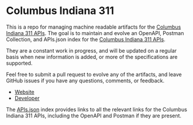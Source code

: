 # Columbus Indiana 311This is a repo for managing machine readable artifacts for the [Columbus Indiana 311 APIs](https://311.columbus.gov/). The goal is to maintain and evolve an OpenAPI, Postman Collection, and APIs.json index for the [Columbus Indiana 311 APIs](https://311.columbus.gov/).They are a constant work in progress, and will be updated on a regular basis when new information is added, or more of the specifications are supported.Feel free to submit a pull request to evolve any of the artifacts, and leave GitHub issues if you have any questions, comments, or feedback.- [Website](https://311.columbus.gov/)- [Developer](https://311.columbus.gov/)The [APIs.json](https://github.com/api-evangelist/columbus-indiana-311/blob/master/apis.json) index provides links to all the relevant links for the Columbus Indiana 311 APIs, including the OpenAPI and Postman if they are present.